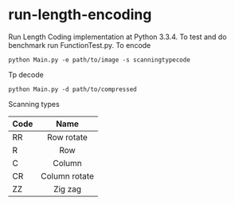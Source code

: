 run-length-encoding
===================

Run Length Coding implementation at Python 3.3.4. To test and do benchmark run FunctionTest.py.
To encode

```
python Main.py -e path/to/image -s scanningtypecode
```

Tp decode

```
python Main.py -d path/to/compressed
```

Scanning types

| Code        | Name           |
| ------------- |:-------------:|
| RR   | Row rotate |
| R     | Row      |
| C | Column      |
| CR | Column rotate      |
| ZZ | Zig zag      |

